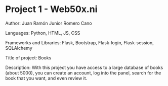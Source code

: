 # Project 1 - Web50x.ni

Author: Juan Ramón Junior Romero Cano

Languages: Python, HTML, JS, CSS

Frameworks and Libraries: Flask, Bootstrap, Flask-login, Flask-session, SQLAlchemy

Title of project: Books

Description: With this project you have access to a large database of books
(about 5000), you can create an account, log into the panel,
search for the book that you want, and even review it.
